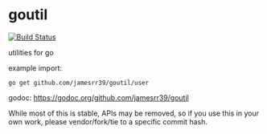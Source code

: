 # goutil

[![Build Status](https://travis-ci.org/jamesrr39/goutil.svg?branch=master)](https://travis-ci.org/jamesrr39/goutil)

utilities for go

example import:

    go get github.com/jamesrr39/goutil/user

godoc: https://godoc.org/github.com/jamesrr39/goutil

While most of this is stable, APIs may be removed, so if you use this in your own work, please vendor/fork/tie to a specific commit hash.

